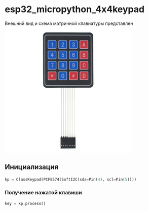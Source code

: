 # esp32_micropython_4x4keypad
Внешний вид и схема матричной клавиатуры представлен
![Матричная клавиатура 4х4](/files/image2.png)
## Инициализация
```python
kp = ClassKeypad(PCF8574(SoftI2C(sda=Pin(4), scl=Pin(5))))
```
### Получение нажатой клавиши
```python
key = kp.process()
```
